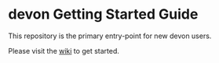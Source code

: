 # devon Getting Started Guide

This repository is the primary entry-point for new devon users.

Please visit the [wiki](https://github.com/devonfw/getting-started/wiki) to get started.
